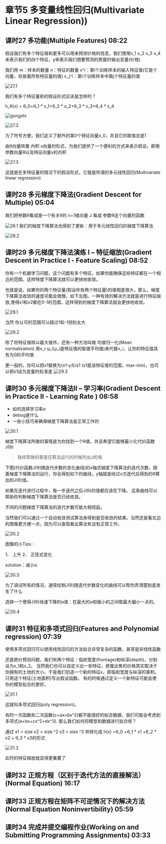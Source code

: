 章节5 多变量线性回归(Multivariate Linear Regression))
===

## 课时27  多功能(Multiple Features)    08:22

假设我们有多个特征值和更多可以用来预测价格的信息，我们使用x_1 x_2 x_3 x_4来表示我们的四个特征，y来表示我们想要预测的房屋的输出变量(价格)

我们用
m：样本的数量
n：特征的数量
x^i：第i个训练样本的输入特征值(它是个向量，存放着所有特征量的值)
x_j^i：第i个训练样本中第j个特征量的值

![27.1](http://m.qpic.cn/psb?/V12umJF70r2BEK/ISAgi8az8axPHsP7Gi0PsScijNmY00nPWmL7xe4AFZ4!/b/dN0AAAAAAAAA&bo=LQRcAgAAAAARF1c!&rf=viewer_4)

我们有多个特征量和的假设形式应该是怎样的？

h_θ(x) = θ_0+θ_1 * x_1+θ_2 * x_2+θ_3 * x_3+θ_4 * x_4

![gongshi](http://m.qpic.cn/psb?/V12umJF70r2BEK/iH2O7kxks5kCD9jYHIecdvPDzoHALTQUiuAjPbyyy2Y!/b/dAsBAAAAAAAA&bo=yAJDAAAAAAARF6k!&rf=viewer_4)

![27.2](http://m.qpic.cn/psb?/V12umJF70r2BEK/U8.r9PTZg8ajelATxg5Tc6qpITOevWet*pCUcs.40Ww!/b/dN4AAAAAAAAA&bo=KQQ*AgAAAAARFzA!&rf=viewer_4)

为了符号方便，我们定义了额外的第0个特征向量x_0，并且它的取值总是1

由θ向量转置 内积 x向量的形式，为我们提供了一个便利的方式来表示假设，即用参数向量θ以及特征向量x的内积

![27.3](http://m.qpic.cn/psb?/V12umJF70r2BEK/osbaO999aOOp61Ju5GW*6B.K4Eb1LAx5l2lVwSj48XM!/b/dPQAAAAAAAAA&bo=SARAAgAAAAARBz4!&rf=viewer_4)

这就是在多特征量的情况下的假设形式，它就是所谓的多元线性回归(Multivariate linear regression)


## 课时28  多元梯度下降法(Gradient Descent for Multiple)    05:04


我们把参数θ看成是一个有关θ的 n+1维向量
J 看成 参数θ这个向量的函数

![28.1](http://m.qpic.cn/psb?/V12umJF70r2BEK/QW*fG3zKgqiQ7N.0rQ3pTfGZ1BGY4f.xf8OdptGQi94!/b/dN8AAAAAAAAA&bo=NQRwAgAAAAARB3M!&rf=viewer_4)
我们的梯度下降算法也得到了更新：用于多元线性回归的梯度下降算法

![28.2](http://m.qpic.cn/psb?/V12umJF70r2BEK/QW*fG3zKgqiQ7N.0rQ3pTfGZ1BGY4f.xf8OdptGQi94!/b/dN8AAAAAAAAA&bo=NQRwAgAAAAARF2M!&rf=viewer_4)

## 课时29  多元梯度下降法演练 I – 特征缩放(Gradient Descent in Practice Ⅰ - Feature Scaling)   08:52

你有一个机器学习问题，这个问题有多个特征，如果你能确保这些特征都在一个相近的范围，这样特度下降算法就可以更快地收敛。

也就是说，如果你的两个特征量(假设你有两个特征量)的值相差很大，那么，梯度下降算法收敛的速度可能会很慢，如下左图。一种有效的解决方法就是进行特征缩放,使得x1和x2都在0-1的范围，这样得到的梯度下降算法就会更快地收敛。

![29.1](http://m.qpic.cn/psb?/V12umJF70r2BEK/bBcOqAQC8Jm.cPIRwNTU4k*7Oh7ZI*hDFNJawS2B9c8!/b/dIIBAAAAAAAA&bo=jwUZAwAAAAARF7A!&rf=viewer_4)

当然 你认可的范围可以超过1和-1但别太大

![29.2](http://m.qpic.cn/psb?/V12umJF70r2BEK/fr5bUmTa4C5RgOJc0YxrJ0quzExKRi0X0fswlLwFU38!/b/dN4AAAAAAAAA&bo=eQUDAwAAAAARF1w!&rf=viewer_4)

除了将特征值除以最大值外，还有一种方法叫做 均值归一化(Mean normalization)
用x_i-μ_i(μ_i是特征值的取值平均值)来代替x_i，让你的特征值具有为0的平均值

更一般的，你可以把x1替换为(x1-μ1)/s1  (s1是该特征值的范围，max-min)，也可以把s1设为变量的标准差
![29.3](http://m.qpic.cn/psb?/V12umJF70r2BEK/YoxI7GVMauHBc4Q1j1Jr2j8Jt*R1qy98V4w.HH0D1Gk!/b/dN4AAAAAAAAA&bo=aQUdAwAAAAARB0I!&rf=viewer_4)

## 课时30  多元梯度下降法II – 学习率(Gradient Descent in Practice Ⅱ - Learning Rate ) 08:58

* 如何选择学习率α
* debug是什么
* 一些小技巧来确保梯度下降算法是正常工作的

![30.1](http://m.qpic.cn/psb?/V12umJF70r2BEK/oyxeOP.WTN1wuDk6zPiNDp0NjYz2qkfY.REsfS0KVIw!/b/dN8AAAAAAAAA&bo=GQREAgAAAAARF3s!&rf=viewer_4)

梯度下降算法所做的事情是为你找到一个θ值，并且希望它能够最小化代价函数J(θ)
> 我经常做的事是在算法运行的时候列出J的值

下图(代价函数J(θ)随迭代步数的变化曲线)的x轴式梯度下降算法的迭代次数，随着梯度下降算法的运行，你会得到如下的曲线，y轴就是经过x次迭代后得到的θ算出的J(θ)值。

如果在迭代进行过程中，每一步迭代之后J(θ)的值都应该在下降。
这条曲线可以帮助你判断梯度下降算法是否已经收敛。

不同的问题梯度下降算法的迭代步数可能大相径庭。

当然我们可以通过一个自动收敛测试算法来得到是否收敛的结果。当然还是看左边的图像更方便一点，因为可以直观看出算法有没有正常工作。

![30.2](http://m.qpic.cn/psb?/V12umJF70r2BEK/NGNj9hO0vUbP4wYOOLjw9GmcC8kouwFfiu8OCM2HLVY!/b/dGwBAAAAAAAA&bo=LQRFAgAAAAARF04!&rf=viewer_4)

图像的小Tips：

1、 上升
2、 正弦式变化

solution：减小α

![30.3](http://m.qpic.cn/psb?/V12umJF70r2BEK/oo5kgHZyYF4l9D9tQgdjIbct2gsuQH.5*Y56U3nvRng!/b/dN8AAAAAAAAA&bo=GARKAgAAAAARF3Q!&rf=viewer_4)

为了调试所有的情况，通常绘制J(θ)随迭代步数变化的曲线可以帮你弄清楚到底发生了什么

选择一个使得J(θ)快速下降的α值：在最大的α和极小的之间取最大偏小一点的。

![30.4](http://m.qpic.cn/psb?/V12umJF70r2BEK/GXBecEfVal5tAk6LNUHTox*Fn5Cct11u2KJ3AuKtg.A!/b/dPQAAAAAAAAA&bo=MgRvAgAAAAARB2s!&rf=viewer_4)

## 课时31  特征和多项式回归(Features and Polynomial regression)  07:39

使用多项式回归可以使用线性回归的方法拟合非常复杂的函数，甚至是非线性函数

还是房价预测问题，我们有两个特征：临街宽度(frontage)和纵深(depth)，分别设为x_1和x_2。
当然我们也可以自定义出一些特征，房屋出售的价格其实取决于
你拥有的土地的大小。于是我们创造一个新的特征x，即临街宽度与纵深的乘积。只用这个特征(土地面积)写出假设函数。
有的时候通过定义一个新特征可能会使你的模型拟合的更好。

![31.1](http://m.qpic.cn/psb?/V12umJF70r2BEK/O7tAJ7NXxiC4sI.wfp3TbwFTiHReUV.C12kcSwFf7Lw!/b/dIUBAAAAAAAA&bo=LQQ.AgAAAAARByU!&rf=viewer_4)

这就叫多项式回归(poly regression)。

有时一次函数和二次函数(c+ax+bx^2)都不能很好的拟合数据，我们可能会考虑到多项式(a+bx+cx^2+dx^3).
那么我们如何将模型和数据进行拟合呢？

通过
x1 = size
x2 = size ^2
x3 = size ^3
并转化成 h(x) =θ_0 +θ_1 * x1 +θ_2 * x2 + θ_3 * x3的形式

![31.2](http://m.qpic.cn/psb?/V12umJF70r2BEK/bAEUfRfA7siCc22WUYyyvThAgxpA8YjED.ewgKrqx00!/b/dA0BAAAAAAAA&bo=SgRiAgAAAAARFw4!&rf=viewer_4)

此时的特征缩放就显得更重要了

## 课时32  正规方程（区别于迭代方法的直接解法）(Normal Equation)  16:17


## 课时33  正规方程在矩阵不可逆情况下的解决方法(Normal Equation Noninvertibility)  05:59


## 课时34  完成并提交编程作业(Working on and Submitting Programming Assignments)    03:33


